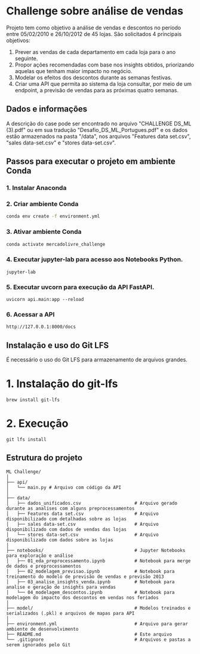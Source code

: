 # Challenge sobre análise de vendas

Projeto tem como objetivo a análise de vendas e descontos no período entre 05/02/2010 e 26/10/2012 de 45 lojas. São solicitados 4 principais objetivos:

1. Prever as vendas de cada departamento em cada loja para o ano seguinte.
2. Propor ações recomendadas com base nos insights obtidos, priorizando aquelas que tenham maior impacto no negócio.
3. Modelar os efeitos dos descontos durante as semanas festivas.
4. Criar uma API que permita ao sistema da loja consultar, por meio de um endpoint, a previsão de vendas para as próximas quatro semanas.

## Dados e informações

A descrição do case pode ser encontrado no arquivo "CHALLENGE DS_ML (3).pdf" ou em sua tradução "Desafio_DS_ML_Portugues.pdf" e os dados estão armazenados na pasta "/data", nos arquivos "Features data set.csv", "sales data-set.csv" e "stores data-set.csv".

## Passos para executar o projeto em ambiente Conda

### 1. Instalar Anaconda

### 2. Criar ambiente Conda
```bash
conda env create -f environment.yml
```

### 3. Ativar ambiente Conda
```bash
conda activate mercadolivre_challenge
```

### 4. Executar jupyter-lab para acesso aos Notebooks Python.
```
jupyter-lab
```

### 5. Executar uvcorn para execução da API FastAPI.
```
uvicorn api.main:app --reload
```

### 6. Acessar a API
```
http://127.0.0.1:8000/docs
```

## Instalação e uso do Git LFS
É necessário o uso do Git LFS para armazenamento de arquivos grandes.

# 1. Instalação do git-lfs
```
brew install git-lfs
```

# 2. Execução
```
git lfs install
```

## Estrutura do projeto

```plaintext
ML Challenge/
│
├── api/
│   └── main.py # Arquivo com código da API
│
├── data/
│   ├── dados_unificados.csv                    # Arquivo gerado durante as analises com alguns preprocessamentos
│   ├── Features data set.csv                   # Arquivo disponibilizado com detalhadas sobre as lojas
│   ├── sales data-set.csv                      # Arquivo disponibilizado com dados de vendas das lojas
│   └── stores data-set.csv                     # Arquivo disponibilizado com dados sobre as lojas
│
├── notebooks/                                  # Jupyter Notebooks para exploração e análise
│   ├── 01_eda_preprocessamento.ipynb           # Notebook para merge de dados e preprocessamentos
│   ├── 02_modelagem_previsao.ipynb             # Notebook para treinamento do modelo de previsão de vendas e previsão 2013
│   ├── 03_analise_insights_venda.ipynb         # Notebook para analise e geração de insights para vendas
│   └── 04_modelagem_descontos.ipynb            # Notebook para modelagem do impacto dos descontos em vendas nos feriados
│
├── model/                                      # Modelos treinados e serializados (.pkl) e arquivos de mapas para API
│
├── environment.yml                             # Arquivo para gerar ambiente de desenvolvimento
├── README.md                                   # Este arquivo
└── .gitignore                                  # Arquivos e pastas a serem ignorados pelo Git
```
